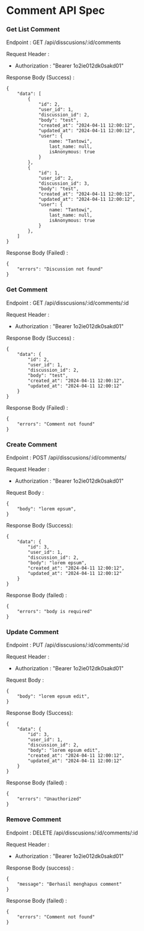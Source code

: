 # Comment API Spec

### Get List Comment

Endpoint : GET /api/disscusions/:id/comments

Request Header :

- Authorization : "Bearer 1o2ie012dk0sakd01"

Response Body (Success) :

```
{
	"data": [
		{
			"id": 2,
			"user_id": 1,
			"discussion_id": 2,
			"body": "test",
			"created_at": "2024-04-11 12:00:12",
			"updated_at": "2024-04-11 12:00:12",
			"user": {
				name: "Tantowi",
				last_name: null,
				isAnonymous: true
			}
		},
		{
			"id": 1,
			"user_id": 2,
			"discussion_id": 3,
			"body": "test",
			"created_at": "2024-04-11 12:00:12",
			"updated_at": "2024-04-11 12:00:12",
			"user": {
				name: "Tantowi",
				last_name: null,
				isAnonymous: true
			}
		},
	]
}
```

Response Body (Failed) :

```
{
	"errors": "Discussion not found"
}
```

### Get Comment

Endpoint : GET /api/disscusions/:id/comments/:id

Request Header :

- Authorization : "Bearer 1o2ie012dk0sakd01"

Response Body (Success) :

```
{
	"data": {
		"id": 2,
		"user_id": 1,
		"discussion_id": 2,
		"body": "test",
		"created_at": "2024-04-11 12:00:12",
		"updated_at": "2024-04-11 12:00:12"
	}
}
```

Response Body (Failed) :

```
{
	"errors": "Comment not found"
}
```

### Create Comment

Endpoint : POST /api/disscusions/:id/comments/

Request Header :

- Authorization : "Bearer 1o2ie012dk0sakd01"

Request Body :

```
{
	"body": "lorem epsum",
}
```

Response Body (Success):

```
{
	"data": {
		"id": 3,
		"user_id": 1,
		"discussion_id": 2,
		"body": "lorem epsum",
		"created_at": "2024-04-11 12:00:12",
		"updated_at": "2024-04-11 12:00:12"
	}
}
```

Response Body (failed) :

```
{
	"errors": "body is required"
}
```

### Update Comment

Endpoint : PUT /api/disscusions/:id/comments/:id

Request Header :

- Authorization : "Bearer 1o2ie012dk0sakd01"

Request Body :

```
{
	"body": "lorem epsum edit",
}
```

Response Body (Success):

```
{
	"data": {
		"id": 3,
		"user_id": 1,
		"discussion_id": 2,
		"body": "lorem epsum edit",
		"created_at": "2024-04-11 12:00:12",
		"updated_at": "2024-04-11 12:00:12"
	}
}
```

Response Body (failed) :

```
{
	"errors": "Unauthorized"
}
```

### Remove Comment

Endpoint : DELETE /api/disscusions/:id/comments/:id

Request Header :

- Authorization : "Bearer 1o2ie012dk0sakd01"

Response Body (success) :

```
{
	"message": "Berhasil menghapus comment"
}
```

Response Body (failed) :

```
{
	"errors": "Comment not found"
}
```
